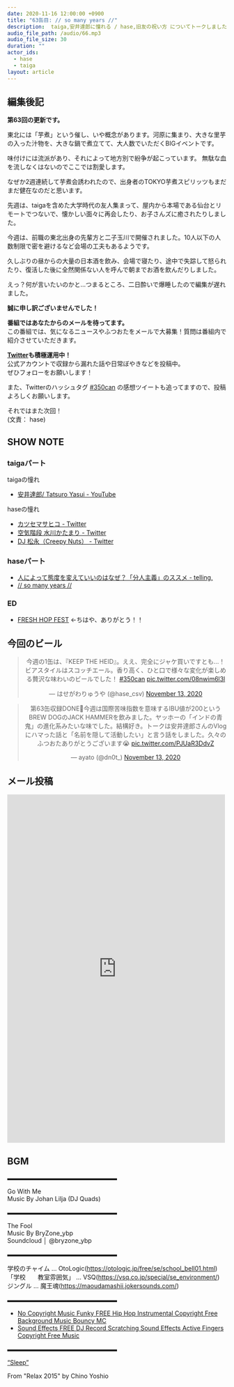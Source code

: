 ```yaml
---
date: 2020-11-16 12:00:00 +0900
title: "63缶目: // so many years //"
description:  taiga,安井達郎に憧れる / hase,旧友の祝い方 についてトークしました。
audio_file_path: /audio/66.mp3
audio_file_size: 30
duration: ""
actor_ids:
  - hase
  - taiga
layout: article
---
```


## 編集後記

__第63回の更新です。__

東北には「芋煮」という催し、いや概念があります。河原に集まり、大きな里芋の入った汁物を、大きな鍋で煮立てて、大人数でいただくBIGイベントです。

味付けには流派があり、それによって地方別で紛争が起こっています。
無駄な血を流しなくはないのでここでは割愛します。

なぜか2週連続して芋煮会誘われたので、出身者のTOKYO芋煮スピリッツもまだまだ健在なのだと思います。

先週は、taigaを含めた大学時代の友人集まって、屋内から本場である仙台とリモートでつないで、懐かしい面々に再会したり、お子さんズに癒されたりしました。

今週は、前職の東北出身の先輩方と二子玉川で開催されました。10人以下の人数制限で密を避けるなど会場の工夫もあるようです。

久しぶりの昼からの大量の日本酒を飲み、会場で寝たり、途中で失踪して怒られたり、復活した後に全然関係ない人を呼んで朝までお酒を飲んだりしました。

えっ？何が言いたいのかと…つまるところ、二日酔いで爆睡したので編集が遅れました。

__誠に申し訳ございませんでした！__

__番組ではあなたからのメールを待ってます。__  
この番組では、気になるニュースやふつおたをメールで大募集！質問は番組内で紹介させていただきます。  

__[Twitter](https://twitter.com/am350can)も積極運用中！__  
公式アカウントで収録から漏れた話や日常ぼやきなどを投稿中。  
ぜひフォローをお願いします！  

また、Twitterのハッシュタグ [#350can](https://twitter.com/search?q=%23350can&src=hashtag_click) の感想ツイートも追ってますので、投稿よろしくお願いします。  

それではまた次回！  
(文責： hase)

## SHOW NOTE

### taigaパート
taigaの憧れ  
- [安井達郎/ Tatsuro Yasui - YouTube](https://www.youtube.com/user/tstty51/videos)

haseの憧れ  
- [カツセマサヒコ - Twitter](https://twitter.com/katsuse_m)
- [空気階段 水川かたまり - Twitter](https://twitter.com/kkkatmari)
- [DJ 松永（Creepy Nuts） - Twitter](https://twitter.com/djmatsunaga)

### haseパート
- [人によって態度を変えていいのはなぜ？「分人主義」のススメ - telling,](https://telling.asahi.com/article/12241682)
- [// so many years //](http://www.somanyyears.com)

### ED
- [FRESH HOP FEST](https://freshhop.jp/furusato?sid=topics) <-ちはや、ありがとう！！

## 今回のビール

<center>
<blockquote class="twitter-tweet"><p lang="ja" dir="ltr">今週の1缶は、『KEEP THE HEID』。ええ、完全にジャケ買いですとも…！ビアスタイルはスコッチエール。香り高く、ひと口で様々な変化が楽しめる贅沢な味わいのビールでした！ <a href="https://twitter.com/hashtag/350can?src=hash&amp;ref_src=twsrc%5Etfw">#350can</a> <a href="https://t.co/08nwim6l3l">pic.twitter.com/08nwim6l3l</a></p>&mdash; はせがわりゅうや (@hase_csv) <a href="https://twitter.com/hase_csv/status/1327242239693582337?ref_src=twsrc%5Etfw">November 13, 2020</a></blockquote> <script async src="https://platform.twitter.com/widgets.js" charset="utf-8"></script>

<blockquote class="twitter-tweet"><p lang="ja" dir="ltr">第63缶収録DONE🍻今週は国際苦味指数を意味するIBU値が200というBREW DOGのJACK HAMMERを飲みました。ヤッホーの「インドの青鬼」の進化系みたいな味でした。結構好き。トークは安井達郎さんのVlogにハマった話と「名前を隠して活動したい」と言う話をしました。久々のふつおたありがとうございます😭 <a href="https://t.co/PJUaR3DdvZ">pic.twitter.com/PJUaR3DdvZ</a></p>&mdash; ayato (@dn0t_) <a href="https://twitter.com/dn0t_/status/1327242708423831552?ref_src=twsrc%5Etfw">November 13, 2020</a></blockquote> <script async src="https://platform.twitter.com/widgets.js" charset="utf-8"></script>
</center>

## メール投稿
<div class="iframe-wrapper">
<iframe src="https://docs.google.com/forms/d/e/1FAIpQLSfTZ99ZtY5BJtHk38i7c_p3AdF-uIGnOOsc6W05wV6L0MTAQg/viewform?embedded=true" width="500" height="800" frameborder="0" marginheight="0" marginwidth="0">読み込んでいます…</iframe>
</div>

## BGM
▬▬▬▬▬▬▬▬▬▬▬▬▬▬▬▬▬▬  

Go With Me  
Music By Johan Lilja (DJ Quads)  

▬▬▬▬▬▬▬▬▬▬▬▬▬▬▬▬▬▬  

The Fool  
Music By BryZone_ybp  
Soundcloud │ @bryzone_ybp  

▬▬▬▬▬▬▬▬▬▬▬▬▬▬▬▬▬▬  

学校のチャイム ... OtoLogic(https://otologic.jp/free/se/school_bell01.html)
「学校　　教室雰囲気」 ... VSQ(https://vsq.co.jp/special/se_environment/)
ジングル ... 魔王魂(https://maoudamashii.jokersounds.com/)

▬▬▬▬▬▬▬▬▬▬▬▬▬▬▬▬▬▬  

- [No Copyright Music Funky FREE Hip Hop Instrumental Copyright Free Background Music Bouncy MC](https://www.youtube.com/watch?v=YCOrfB6c1SM)
- [Sound Effects FREE DJ Record Scratching Sound Effects Active Fingers Copyright Free Music](https://www.youtube.com/watch?v=KbVWYj0F3Fs)

▬▬▬▬▬▬▬▬▬▬▬▬▬▬▬▬▬▬  

[“Sleep”](https://soundcloud.com/chino-yoshio/chino-yoshio-relax-2015-18-sleep)

From "Relax 2015" by Chino Yoshio